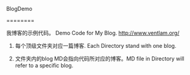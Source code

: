 BlogDemo

========

我博客的示例代码。 Demo Code for My Blog.  http://www.ventlam.org/

1.  每个顶级文件夹对应一篇博客. Each Directory stand with one blog.

2.  文件夹内的blog MD会指向代码所对应的博客。MD file in Directory will refer to a specific blog.


